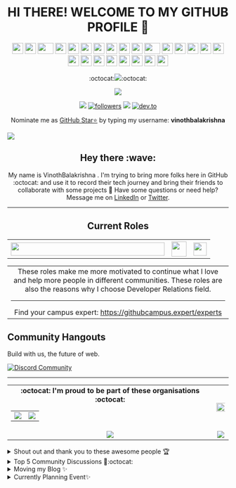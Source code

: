 <h1 align="center">HI THERE! WELCOME TO MY GITHUB PROFILE 👋</h1>
<div align="center">
<img src="https://cultofthepartyparrot.com/parrots/hd/githubparrot.gif" width="25" height="25"/>
<img src="https://cultofthepartyparrot.com/flags/hd/iranparrot.gif" width="25" height="25"/>
<img src="https://cultofthepartyparrot.com/parrots/asyncparrot.gif" width="36" height="25"/>
<img src="https://cultofthepartyparrot.com/parrots/exceptionallyfastparrot.gif" width="25" height="25"/>
<img src="https://cultofthepartyparrot.com/parrots/hd/60fpsparrot.gif" width="25" height="25"/>
<img src="https://cultofthepartyparrot.com/parrots/hd/jumpingparrot.gif" width="25" height="25"/>
<img src="https://cultofthepartyparrot.com/parrots/hd/opensourceparrot.gif" width="25" height="25"/>
<img src="https://cultofthepartyparrot.com/parrots/hd/dealwithitnowparrot.gif" width="25" height="25"/>
<img src="https://cultofthepartyparrot.com/parrots/hd/hypnoparrotlight.gif" width="25" height="25"/>
<img src="https://cultofthepartyparrot.com/parrots/databaseparrot.gif" width="25" height="25"/>
<img src="https://cultofthepartyparrot.com/parrots/fixparrot.gif" width="36" height="25"/>
<img src="https://cultofthepartyparrot.com/parrots/hd/laptop_parrot.gif" width="25" height="25"/>
<img src="https://cultofthepartyparrot.com/parrots/hd/spinningparrot.gif" width="25" height="25"/>
<img src="https://cultofthepartyparrot.com/parrots/hd/levitationparrot.gif" width="25" height="25"/>
<img src="https://cultofthepartyparrot.com/parrots/hd/meldparrot.gif" width="25" height="25"/>
<img src="https://cultofthepartyparrot.com/parrots/slomoparrot.gif" width="25" height="25"/>
<img src="https://cultofthepartyparrot.com/parrots/hd/moonwalkingparrot.gif" width="25" height="25"/>
<img src="https://cultofthepartyparrot.com/parrots/hd/stableparrot.gif" width="25" height="25"/>
<img src="https://cultofthepartyparrot.com/parrots/hd/scienceparrot.gif" width="25" height="25"/>
<img src="https://cultofthepartyparrot.com/parrots/hd/pirateparrot.gif" width="25" height="25"/>
<img src="https://cultofthepartyparrot.com/parrots/hd/footballparrot.gif" width="25" height="25"/>
<img src="https://cultofthepartyparrot.com/parrots/hd/illuminatiparrot.gif" width="25" height="25"/>
<img src="https://cultofthepartyparrot.com/parrots/hd/hypnoparrotdark.gif" width="25" height="25"/>
<img src="https://cultofthepartyparrot.com/parrots/hd/mustacheparrot.gif" width="25" height="25"/>
</div>
 
 
<p align="center">
:octocat:<a href="https://github.com/VinothBalakrishna/code-with-me"><img src="https://img.shields.io/badge/-I'm%20craving%20for%20Open%20Source-green?style=for-the-badge&logo=github"></a>:octocat:
</p>
 
<p align="center">
<img src="https://readme-typing-svg.herokuapp.com/?lines=OPEN%20SOURCE%20FOR%20THE%20WIN!;Join%20EddieHub%20Community;Collaboration%201st,%20Code%202nd.;Community%20make%20things%20easier;You%20don't%20have%20to%20be%20an%20expert%20to%20teach;Let's%20support%20each%20other;&center=true&width=470&height=45"></a>
</p>
 
<p align="center">
<a href="https://www.instagram.com/VinothBalakrishna/"><img src="https://img.shields.io/badge/instagram-%23E4405F.svg?&style=for-the-badge&logo=instagram&logoColor=white"></a>
<a href="https://twitter.com/VinothBalakrishna"><img alt="followers" title="Follow me on Twitter" src="https://img.shields.io/badge/Twitter-1DA1F2?style=for-the-badge&logo=twitter&logoColor=white"/></a>
<a href="https://www.linkedin.com/in/vinothbalakrishna/"><img src="https://img.shields.io/badge/linkedin-%230077B5.svg?&style=for-the-badge&logo=linkedin&logoColor=white"></a>
<a href="https://dev.to/vinothbalakrishna//"><img alt="dev.to" title="My Dev Blog" src="https://img.shields.io/badge/dev.to-0A0A0A?style=for-the-badge&logo=devdotto&logoColor=white"/></a>
 
<p align="center">Nominate me as <a href="https://stars.github.com/nominate/">GitHub Star⭐</a> by typing my username: <strong>vinothbalakrishna</strong></p>
<!--Trap--:)-->
<a href="https://github.com/404"><img src="https://user-images.githubusercontent.com/73097560/115834477-dbab4500-a447-11eb-908a-139a6edaec5c.gif"></a>
<h2 align="center">Hey there :wave:</h2>
<p align="center">
    My name is VinothBalakrishna . I'm trying to bring more folks here in GitHub :octocat: and use it to record their tech journey and bring their friends to collaborate with some projects 🖤 Have some questions or need help? Message me on <a href="https://www.linkedin.com/in/vinoth-balakrishna/">LinkedIn</a> or <a href="https://twitter.com/vinothbalakrishna">Twitter</a>. 
</p>
 
<hr />
 
<h2 align="center">Current Roles</h2>
<table>
<tr>
<th><a href="https://githubcampus.expert/vinothBalakrishna/"><img src="https://img.shields.io/badge/GitHub Field Expert 🚩-800080?style=for-the-badge&logo=github&logoColor=white" width="350px" height="30px"></a></th>
<th><a href="https://github.com/dev-protocol"><img src="https://custom-icon-badges.herokuapp.com/badge/Program Manager-black.svg?logo=devprtcl" height="34px"></a></th>
<th><a href="https://studentambassadors.microsoft.com/en-US/profile/92741"><img src="https://img.shields.io/badge/Microsoft Learn Student Ambassador-003399?style=for-the-badge&logo=windows-xp&logoColor=white" height="30px"></a></th>
</tr>
<table>
<tr>
<td align="center">These roles make me more motivated to continue what I love and help more people in different communities. These roles are also the reasons why I choose Developer Relations field. <hr>Find your campus expert: <a href="https://githubcampus.expert/experts">https://githubcampus.expert/experts</a></td>
</tr>
</table>
</table>
 
<h2>Community Hangouts</h2>
 
<p>Build with us, the future of web.</p>
 
[![Discord Community](https://discord.com/api/guilds/835424705410236427/widget.png?style=banner2)](https://dsc.gg/webxdao)
 
<hr />
 
<table align="center" width="100%">
<tr>
<td align="center">
<strong> :octocat: I'm proud to be part of these organisations :octocat: </strong><br>
<table>
<tr>
<td align="center">
<a href="https://github.com/SurPathHub">
<img src="https://avatars3.githubusercontent.com/u/75564428?s=150&v=4" />
</a>
</td>
<td align="center">
<a href="https://github.com/EddieHubCommunity">
<img src="https://avatars3.githubusercontent.com/u/66388388?s=150&v=4" />
</a>
</td>
</tr>
</table>
</td>
<td align="center">
<img width="120%" src="https://github-readme-stats.vercel.app/api?username=vinothBalakrishna&count_private=true&theme=radical&show_icons=true" />
</td>
</tr>
<tr>
<td align="center">
<img src="https://github-readme-stats.vercel.app/api/top-langs/?username=vinzvinci&layout=compact&title_color=007bff&text_color=e7e7e7&icon_color=007bff&bg_color=171c28">
</td>
<td align="center">
<img src="https://github-readme-streak-stats.herokuapp.com/?user=vinzvinci&theme=radical">
</td>
</tr>
</table>
 
<details><summary>Shout out and thank you to these awesome people 🏆</summary>
    - <a href="https://github.com/eddiejaoude">Eddie Jaoude</a><br /> 
    - <a href="https://github.com/nhcarrigan">Nicholas Carrigan</a><br />
    - <a href="https://github.com/DenverCoder1">Jonah Lawrence</a><br />
    - <a href="https://github.com/juanpflores">Juan Pablo Flores</a><br />
    - <a href="https://twitter.com/iampablo?lang=en">Pablo Veramendi</a>
</details>
 
<details><summary>Top 5 Community Discussions 🥇:octocat:</summary>
    - 1. <a href="https://github.com/EddieHubCommunity/support/discussions/1779">EddieHub Open Source Ambassador</a><br /> 
    - 2. <a href="https://github.com/EddieHubCommunity/support/discussions/1710">EddieHub Modules</a><br /> 
    - 3. <a href="https://github.com/EddieHubCommunity/support/discussions/780">EddieHub Open Source SWAG</a><br /> 
    - 4. <a href="https://github.com/EddieHubCommunity/support/discussions/604s">EddieHub Events Calendar</a><br /> 
    - 5. <a href="https://github.com/EddieHubCommunity/support/discussions/854">All about hackathon</a>
</details>
 
<details><summary>Moving my Blog ✨</summary><br>
    - <a href="https://dev.to/vinothBalakrishna/helping-you-to-build-your-personal-brand-in-tech-35df">Helping you to build your Personal Brand in Tech</a><br>
    - <a href="https://dev.to/devprotocol/helping-your-favorite-open-source-project-with-stakes-social-dc8">Helping your favorite Open Source Project with Stakes.social</a><br>
    - <a href="https://dev.to/webxdao/introducing-web-3-community-3co5">Introducing Web3 Community</a>
</details>
 
<details><summary>Currently Planning Event✨</summary><br>
<a href="https://hacktoberfest.digitalocean.com/">Hacktoberfest</a> at my Campus 
</details> 
